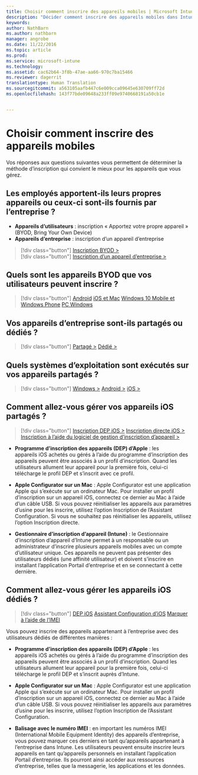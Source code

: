 ```yaml
---
title: Choisir comment inscrire des appareils mobiles | Microsoft Intune
description: "Décider comment inscrire des appareils mobiles dans Intune en répondant à quelques questions simples"
keywords: 
author: NathBarn
ms.author: nathbarn
manager: angrobe
ms.date: 11/22/2016
ms.topic: article
ms.prod: 
ms.service: microsoft-intune
ms.technology: 
ms.assetid: cac62b64-3f8b-47ae-aa66-970c7ba15466
ms.reviewer: dagerrit
translationtype: Human Translation
ms.sourcegitcommit: a563105aafb447c6e009cca09645e630709ff72d
ms.openlocfilehash: 143f77bde09648a233ff09e9740668191a50cb1e


---
```


# <a name="choose-how-to-enroll-mobile-devices"></a>Choisir comment inscrire des appareils mobiles

Vos réponses aux questions suivantes vous permettent de déterminer la méthode d’inscription qui convient le mieux pour les appareils que vous gérez.

## <a name="do-employees-bring-their-own-devices-or-are-devices-provided-by-your-organization"></a>**Les employés apportent-ils leurs propres appareils ou ceux-ci sont-ils fournis par l’entreprise ?**

  - **Appareils d’utilisateurs** : inscription « Apportez votre propre appareil » (BYOD, Bring Your Own Device)
  - **Appareils d’entreprise** : inscription d’un appareil d’entreprise

> [!div class="button"]
[Inscription BYOD >](#what-byod-devices-can-your-users-enroll)   
> [!div class="button"]
[Inscription d’un appareil d’entreprise >](#are-your-company-owned-devices-shared-or-do-they-have-dedicated-users)

## <a name="what-byod-devices-can-your-users-enroll"></a>**Quels sont les appareils BYOD que vos utilisateurs peuvent inscrire ?**

> [!div class="button"]
[Android](/intune/deploy-use/set-up-android-management-with-microsoft-intune) [iOS et Mac](/intune/deploy-use/set-up-ios-and-mac-management-with-microsoft-intune) [Windows 10 Mobile et Windows Phone](/intune/deploy-use/set-up-windows-phone-management-with-microsoft-intune) [PC Windows](/intune/deploy-use/set-up-windows-device-management-with-microsoft-intune)

## <a name="are-your-company-owned-devices-shared-or-do-they-have-dedicated-users"></a>**Vos appareils d’entreprise sont-ils partagés ou dédiés ?**

> [!div class="button"]
[Partagé >](#what-operating-system-are-your-shared-devices-running)   [Dédié >](#how-will-you-manage-dedicated-ios-devices)


## <a name="what-operating-system-are-your-shared-devices-running"></a>**Quels systèmes d’exploitation sont exécutés sur vos appareils partagés ?**

> [!div class="button"]
[Windows >](/intune/deploy-use/enroll-corporate-owned-devices-with-the-device-enrollment-manager-in-microsoft-intune) [Android >](/intune/deploy-use/enroll-corporate-owned-devices-with-the-device-enrollment-manager-in-microsoft-intune) [iOS >](#how-will-you-manage-shared-ios-devices)

## <a name="how-will-you-manage-shared-ios-devices"></a>**Comment allez-vous gérer vos appareils iOS partagés ?**

> [!div class="button"]
[Inscription DEP iOS >](/intune/deploy-use/ios-device-enrollment-program-in-microsoft-intune) [Inscription directe iOS >](/intune/deploy-use/ios-direct-enrollment-in-microsoft-intune) [Inscription à l’aide du logiciel de gestion d’inscription d’appareil >](/intune/deploy-use/enroll-corporate-owned-devices-with-the-device-enrollment-manager-in-microsoft-intune)

  - **Programme d’inscription des appareils (DEP) d’Apple** : les appareils iOS achetés ou gérés à l’aide du programme d’inscription des appareils peuvent être associés à un profil d’inscription. Quand les utilisateurs allument leur appareil pour la première fois, celui-ci télécharge le profil DEP et s’inscrit avec ce profil.

  - **Apple Configurator sur un Mac** : Apple Configurator est une application Apple qui s’exécute sur un ordinateur Mac. Pour installer un profil d’inscription sur un appareil iOS, connectez ce dernier au Mac à l’aide d’un câble USB. Si vous pouvez réinitialiser les appareils aux paramètres d’usine pour les inscrire, utilisez l’option Inscription de l’Assistant Configuration. Si vous ne souhaitez pas réinitialiser les appareils, utilisez l’option Inscription directe.

  - **Gestionnaire d’inscription d’appareil (Intune)** : le Gestionnaire d’inscription d’appareil d’Intune permet à un responsable ou un administrateur d’inscrire plusieurs appareils mobiles avec un compte d’utilisateur unique. Ces appareils ne peuvent pas présenter des utilisateurs dédiés (une affinité utilisateur) et doivent s’inscrire en installant l’application Portail d’entreprise et en se connectant à cette dernière.

## <a name="how-will-you-manage-dedicated-ios-devices"></a>**Comment allez-vous gérer les appareils iOS dédiés ?**

> [!div class="button"]
[DEP iOS](/intune/deploy-use/ios-device-enrollment-program-in-microsoft-intune) [Assistant Configuration d’iOS](/intune/deploy-use/ios-setup-assistant-enrollment-in-microsoft-intune) [Marquer à l’aide de l’IMEI](/intune/deploy-use/specify-corporate-owned-devices-with-international-mobile-equipment-identity-imei-numbers)

  Vous pouvez inscrire des appareils appartenant à l’entreprise avec des utilisateurs dédiés de différentes manières :

  - **Programme d’inscription des appareils (DEP) d’Apple** : les appareils iOS achetés ou gérés à l’aide du programme d’inscription des appareils peuvent être associés à un profil d’inscription. Quand les utilisateurs allument leur appareil pour la première fois, celui-ci télécharge le profil DEP et s’inscrit auprès d’Intune.

  - **Apple Configurator sur un Mac** : Apple Configurator est une application Apple qui s’exécute sur un ordinateur Mac. Pour installer un profil d’inscription sur un appareil iOS, connectez ce dernier au Mac à l’aide d’un câble USB. Si vous pouvez réinitialiser les appareils aux paramètres d’usine pour les inscrire, utilisez l’option Inscription de l’Assistant Configuration.

  - **Balisage avec le numéro IMEI** : en important les numéros IMEI (International Mobile Equipment Identity) des appareils d’entreprise, vous pouvez marquer ces derniers en tant qu’appareils appartenant à l’entreprise dans Intune. Les utilisateurs peuvent ensuite inscrire leurs appareils en tant qu’appareils personnels en installant l’application Portail d’entreprise. Ils pourront ainsi accéder aux ressources d’entreprise, telles que la messagerie, les applications et les données.



<!--HONumber=Nov16_HO4-->


